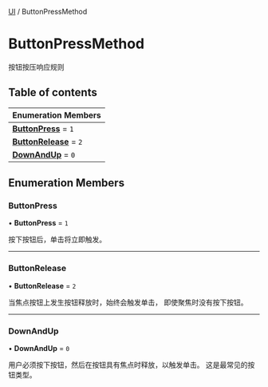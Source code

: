 [UI](../groups/Core.UI.md) / ButtonPressMethod

# ButtonPressMethod <Badge type="tip" text="Enumeration" /> <Score text="ButtonPressMethod" />

按钮按压响应规则

## Table of contents

| Enumeration Members |
| :-----|
| **[ButtonPress](mw.ButtonPressMethod.md#buttonpress)** = ``1`` <br> |
| **[ButtonRelease](mw.ButtonPressMethod.md#buttonrelease)** = ``2`` <br> |
| **[DownAndUp](mw.ButtonPressMethod.md#downandup)** = ``0`` <br> |

## Enumeration Members

### ButtonPress <Score text="ButtonPress" /> 

• **ButtonPress** = ``1``

按下按钮后，单击将立即触发。

___

### ButtonRelease <Score text="ButtonRelease" /> 

• **ButtonRelease** = ``2``

当焦点按钮上发生按钮释放时，始终会触发单击，
即使聚焦时没有按下按钮。

___

### DownAndUp <Score text="DownAndUp" /> 

• **DownAndUp** = ``0``

用户必须按下按钮，然后在按钮具有焦点时释放，以触发单击。
这是最常见的按钮类型。
